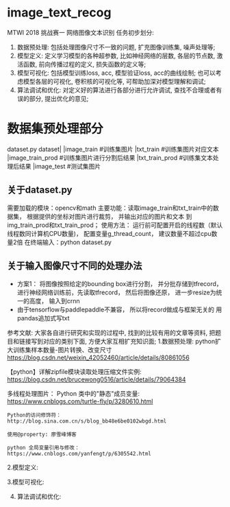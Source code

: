 # image_text_recog
MTWI 2018 挑战赛一 网络图像文本识别
任务初步划分:
1. 数据预处理: 包括处理图像尺寸不一致的问题, 扩充图像训练集, 噪声处理等;
2. 模型定义: 定义学习模型的各种超参数, 比如神经网络的层数, 各层的节点数, 激活函数, 前向传播过程的定义, 损失函数的定义等;
3. 模型可视化: 包括模型训练loss, acc, 模型验证loss, acc的曲线绘制; 也可以考虑模型各层的可视化, 卷积核的可视化等, 可帮助加深对模型理解和调试;
4. 算法调试和优化: 对定义好的算法进行各部分进行允许调试, 查找不合理或者有误的部分, 提出优化的意见;

# 数据集预处理部分
dataset.py
dataset|
        |image_train        #训练集图片
        |txt_train          #训练集图片对应文本
        |image_train_prod   #训练集图片进行分割后结果
        |txt_train_prod     #训练集文本处理后结果
        |image_test         #测试集图片
## 关于dataset.py
需要加载的模块：opencv和math
主要功能：读取image_train和txt_train中的数据集， 根据提供的坐标对图片进行裁剪， 并输出对应的图片和文本
到img_train_prod和txt_train_prod； 
使用方法：
运行前可配置开启的线程数（默认线程数同计算机CPU数量)， 配置变量g_thread_count， 建议数量不超过cpu数量2倍
在终端输入：python dataset.py

## 关于输入图像尺寸不同的处理办法
- 方案1： 将图像按照给定的bounding box进行分割， 并分批存储到tfrecord，  
进行神经网络训练前，先读取tfrecord， 然后将图像还原， 进一步resize为统一的高度， 输入到crnn 
- 由于tensorflow与paddlepaddle不兼容， 所以将record做成与框架无关的
用pandas追加式写txt

参考文献:
大家各自进行研究和实现的过程中, 找到的比较有用的文章等资料, 把题目和链接写到对应的类别下面, 方便大家互相扩充知识面;
1.数据预处理:
python扩大训练集样本数量-图片转换、改变尺寸 https://blog.csdn.net/weixin_42052460/article/details/80861056

【python】详解zipfile模块读取处理压缩文件实例: https://blog.csdn.net/brucewong0516/article/details/79064384

多线程处理图片：
    Python 类中的"静态"成员变量: https://www.cnblogs.com/turtle-fly/p/3280610.html

    Python的访问修饰符： http://blog.sina.com.cn/s/blog_bb48e6be0102wbgd.html

    使用@property: 廖雪峰博客

    python 全局变量引用与修改： https://www.cnblogs.com/yanfengt/p/6305542.html


2.模型定义:

3.模型可视化:

4. 算法调试和优化:






